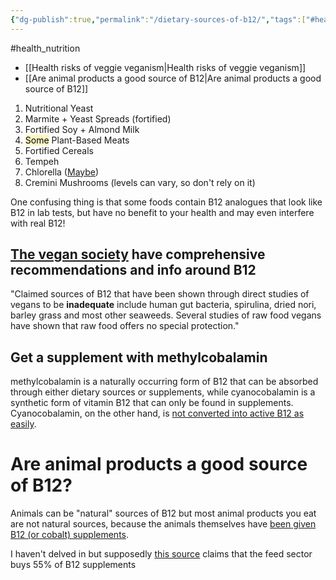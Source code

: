 ```yaml
---
{"dg-publish":true,"permalink":"/dietary-sources-of-b12/","tags":["#health_nutrition"],"created":"2025-10-23T17:42:44.006+01:00","updated":"2025-10-23T18:06:08.687+01:00"}
---
```


#health_nutrition 

- [[Health risks of veggie veganism\|Health risks of veggie veganism]]
- [[Are animal products a good source of B12\|Are animal products a good source of B12]] 

1. Nutritional Yeast  
2. Marmite + Yeast Spreads (fortified) 
3. Fortified Soy + Almond Milk  
4. <mark style="background: #FFF3A3A6;">Some</mark> Plant-Based Meats  
5. Fortified Cereals  
6. Tempeh  
7. Chlorella ([Maybe](https://www.b12-vitamin.com/algae/)) 
9. Cremini Mushrooms (levels can vary, so don't rely on it)

One confusing thing is that some foods contain B12 analogues that look like B12 in lab tests, but have no benefit to your health and may even interfere with real B12!
## [The vegan society](https://www.vegansociety.com/resources/nutrition-and-health/nutrients/vitamin-b12/what-every-vegan-should-know-about-vitamin-b12) have comprehensive recommendations and info around B12
"Claimed sources of B12 that have been shown through direct studies of vegans to be **inadequate** include human gut bacteria, spirulina, dried nori, barley grass and most other seaweeds. Several studies of raw food vegans have shown that raw food offers no special protection."

## Get a supplement with methylcobalamin
methylcobalamin is a naturally occurring form of B12 that can be absorbed through either dietary sources or supplements, while cyanocobalamin is a synthetic form of vitamin B12 that can only be found in supplements. Cyanocobalamin, on the other hand, is [not converted into active B12 as easily](https://www.b12-vitamin.com/supplements/).

# Are animal products a good source of B12?
Animals can be "natural" sources of B12 but most animal products you eat are not natural sources, because the animals themselves have [been given B12 (or cobalt) supplements](https://www.feedstrategy.com/blogs/feed-ingredient-insights/blog/15445375/cobalt-or-vitamin-b12-for-ruminant-feeds).

I haven't delved in but supposedly [this source](https://onlinelibrary.wiley.com/doi/10.1002/14356007.o27_o12.pub2) claims that the feed sector buys 55% of B12 supplements
